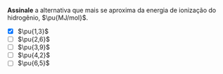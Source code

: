 **Assinale** a alternativa que mais se aproxima da energia de ionização do hidrogênio, $\pu{MJ/mol}$.

- [x] $\pu{1,3}$ 
- [ ] $\pu{2,6}$
- [ ] $\pu{3,9}$
- [ ] $\pu{4,2}$
- [ ] $\pu{6,5}$